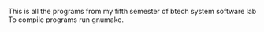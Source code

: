 This is all the programs from my fifth semester of btech system software lab
To compile programs run gnumake.
